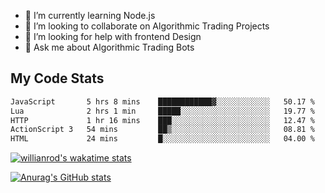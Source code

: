 
- 🌱 I’m currently learning Node.js
- 👯 I’m looking to collaborate on Algorithmic Trading Projects
- 🤔 I’m looking for help with frontend Design
- 💬 Ask me about Algorithmic Trading Bots 

## My Code Stats

<!--START_SECTION:waka-->

```txt
JavaScript       5 hrs 8 mins    ████████████▓░░░░░░░░░░░░   50.17 %
Lua              2 hrs 1 min     █████░░░░░░░░░░░░░░░░░░░░   19.77 %
HTTP             1 hr 16 mins    ███░░░░░░░░░░░░░░░░░░░░░░   12.47 %
ActionScript 3   54 mins         ██▒░░░░░░░░░░░░░░░░░░░░░░   08.81 %
HTML             24 mins         █░░░░░░░░░░░░░░░░░░░░░░░░   04.00 %
```

<!--END_SECTION:waka-->

[![willianrod's wakatime stats](https://github-readme-stats.vercel.app/api/wakatime?username=holdandup&layout=compact&theme=react&custom_title=Wakatime%20All%20Time%20Stats&langs_count=8)](https://github.com/anuraghazra/github-readme-stats)

[![Anurag's GitHub stats](https://github-readme-stats.vercel.app/api?username=Kevinbarrero)](https://github.com/anuraghazra/github-readme-stats)




